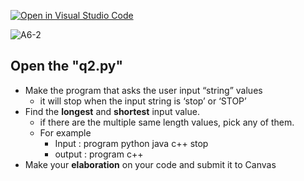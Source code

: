 [![Open in Visual Studio Code](https://classroom.github.com/assets/open-in-vscode-c66648af7eb3fe8bc4f294546bfd86ef473780cde1dea487d3c4ff354943c9ae.svg)](https://classroom.github.com/online_ide?assignment_repo_id=10402273&assignment_repo_type=AssignmentRepo)
<!-- [A6-2] (https://prezi.com/p/edit/-xdwv8fik5xk/) -->

![A6-2](https://nimbus-screenshots.s3.amazonaws.com/s/31ea6dc12519a5418b73e502054f9878.png)

## Open the "q2.py"

- Make the program that asks the user input “string” values
  - it will stop when the input string is ‘stop’ or ‘STOP’
- Find the **longest** and **shortest** input value.
  - if there are the multiple same length values, pick any of them.
  - For example
    - Input : program python java c++ stop
    - output : program c++
- Make your **elaboration** on your code and submit it to Canvas
